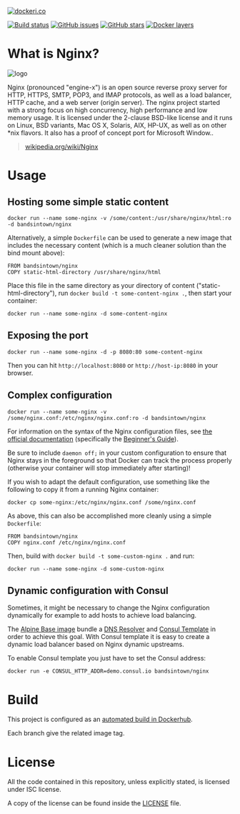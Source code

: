 [![dockeri.co](http://dockeri.co/image/bandsintown/nginx)](https://hub.docker.com/r/bandsintown/nginx/)

[![Build status](https://badge.buildkite.com/f78e045c0b561ba33f80f3c996ccfe89b49ade24b832f92bfd.svg)](https://buildkite.com/bandsintown/docker-nginx)
[![GitHub issues](https://img.shields.io/github/issues/bandsintown/docker-nginx.svg "GitHub issues")](https://github.com/bandsintown/docker-nginx)
[![GitHub stars](https://img.shields.io/github/stars/bandsintown/docker-nginx.svg "GitHub stars")](https://github.com/bandsintown/docker-nginx)
[![Docker layers](https://images.microbadger.com/badges/image/bandsintown/nginx.svg)](http://microbadger.com/images/bandsintown/nginx)
	
# What is Nginx?

![logo](logo.png)

Nginx (pronounced "engine-x") is an open source reverse proxy server for HTTP, HTTPS, SMTP, POP3, and IMAP protocols, as well as a load balancer, HTTP cache, and a web server (origin server). The nginx project started with a strong focus on high concurrency, high performance and low memory usage. It is licensed under the 2-clause BSD-like license and it runs on Linux, BSD variants, Mac OS X, Solaris, AIX, HP-UX, as well as on other *nix flavors. It also has a proof of concept port for Microsoft Window..

> [wikipedia.org/wiki/Nginx](https://en.wikipedia.org/wiki/Nginx)


# Usage

## Hosting some simple static content

```
docker run --name some-nginx -v /some/content:/usr/share/nginx/html:ro -d bandsintown/nginx
```

Alternatively, a simple `Dockerfile` can be used to generate a new image that includes the necessary content (which is a much cleaner solution than the bind mount above):

```
FROM bandsintown/nginx
COPY static-html-directory /usr/share/nginx/html
```

Place this file in the same directory as your directory of content ("static-html-directory"), run `docker build -t some-content-nginx .`, then start your container:

```
docker run --name some-nginx -d some-content-nginx
```

## Exposing the port

```
docker run --name some-nginx -d -p 8080:80 some-content-nginx
```

Then you can hit `http://localhost:8080` or `http://host-ip:8080` in your browser.

## Complex configuration

```
docker run --name some-nginx -v /some/nginx.conf:/etc/nginx/nginx.conf:ro -d bandsintown/nginx
```

For information on the syntax of the Nginx configuration files, see [the official documentation](http://nginx.org/en/docs/) (specifically the [Beginner's Guide](http://nginx.org/en/docs/beginners_guide.html#conf_structure)).

Be sure to include `daemon off;` in your custom configuration to ensure that Nginx stays in the foreground so that Docker can track the process properly (otherwise your container will stop immediately after starting)!

If you wish to adapt the default configuration, use something like the following to copy it from a running Nginx container:

```
docker cp some-nginx:/etc/nginx/nginx.conf /some/nginx.conf
```

As above, this can also be accomplished more cleanly using a simple `Dockerfile`:

```
FROM bandsintown/nginx
COPY nginx.conf /etc/nginx/nginx.conf
```

Then, build with `docker build -t some-custom-nginx .` and run:

```
docker run --name some-nginx -d some-custom-nginx
```

## Dynamic configuration with Consul

Sometimes, it might be necessary to change the Nginx configuration dynamically for example to add hosts to achieve load balancing.

The [Alpine Base image](https://github.com/bandsintown/docker-alpine) bundle a [DNS Resolver](https://github.com/janeczku/go-dnsmasq) 
and [Consul Template](https://github.com/hashicorp/consul-template) in order to achieve this goal. 
With Consul template it is easy to create a dynamic load balancer based on Nginx dynamic upstreams.

To enable Consul template you just have to set the Consul address:

```
docker run -e CONSUL_HTTP_ADDR=demo.consul.io bandsintown/nginx
```

# Build

This project is configured as an [automated build in Dockerhub](https://hub.docker.com/r/bandsintown/nginx/). 

Each branch give the related image tag.  

# License

All the code contained in this repository, unless explicitly stated, is
licensed under ISC license.

A copy of the license can be found inside the [LICENSE](LICENSE) file.

